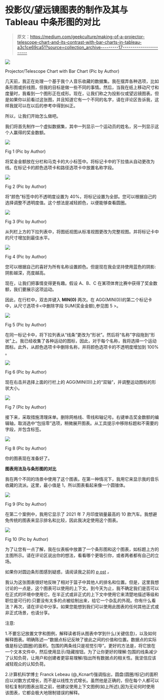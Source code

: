 # 投影仪/望远镜图表的制作及其与 Tableau 中条形图的对比

> 原文：<https://medium.com/geekculture/making-of-a-projector-telescope-chart-and-its-contrast-with-bar-charts-in-tableau-a3c1ce69ca51?source=collection_archive---------17----------------------->

![](img/5d5e66f6c4bbfb86c297487a0a040f4a.png)

Projector/Telescope Chart with Bar Chart (Pic by Author)

几天前，我正在处理一个基于我个人音乐收藏的数据集。我在摆弄各种选项，比如条形图或折线图，但我的目标是做一些不同的事情。然后，当我在纸上移动尺寸和度量时，我看到一个图形正在成形。现在，让我们称之为投影仪或望远镜图表。但是如果你以前看过这张图，并且知道它有一个不同的名字，请在评论区告诉我，这样我就可以在以后的参考中得到纠正。

所以，让我们开始怎么做吧。

我们将首先制作一个虚拟数据集，其中一列显示一个运动员的姓名，另一列显示这个人赢得的奖金数额<refer fig="">。</refer>

![](img/e11bddd8d1f85cf274cb7953bb826827.png)

Fig 1 (Pic by Author)

将奖金金额放在分栏和马克卡的大小标签中。将标记卡中的下拉值从自动更改为线。在标记卡的颜色选项卡和路径选项卡<refer fig="">中放置名称字段。</refer>

![](img/78ee3368ecaa7e88ac60a607cc56aa2d.png)

Fig 2 (Pic by Author)

将“颜色”标签中的不透明度设置为 40%，将标记设置为全部。您可以根据自己的选择调整不透明度值。这个想法是减轻颜色，以便能够查看圆圈<refer fig="">。</refer>

![](img/a178174b36d6b8d880877c90506ca4d2.png)

Fig 3 (Pic by Author)

从列栏上方的下拉列表中，将图纸视图从标准视图更改为完整视图。并将标记卡中的尺寸增加到最佳水平<refer fig="">。</refer>

![](img/5a573af566d1d7376757bd82e467ab60.png)

Fig 4 (Pic by Author)

您可以根据自己的喜好为所有名称设置颜色。但是现在我会坚持使用蓝色的阴影:阴影越深，亮度越高。

现在，让我们把事情变得更有趣。假设 A、B、C 在某项体育比赛中获得了奖金数额，我们要展示这项运动。

因此，在行栏中，双击并键入 **MIN(0)** 两次。在 AGG(MIN(0))的第二个标记卡中，从尺寸选项卡<中删除字段 SUM(奖金金额),参见图 5 >。

![](img/67278677af4c67fe3d3197205a6b174b.png)

Fig 5 (Pic by Author)

在同一标记卡中，将下拉列表从“线条”更改为“形状”。然后将“名称”字段拖到“形状”上。我已经收集了各种运动的图标，因此，对于每个名称，我将选择一个运动图标。此外，从颜色选项卡中删除名称，并将颜色选项卡的不透明度增加到 100% <refer fig="">。</refer>

![](img/8c3c09cf97571f14248d6e01b665b7db.png)

Fig 6 (Pic by Author)

现在右击并选择上面的行栏上的 AGG(MIN(0))上的“双轴”，并调整运动图标<refer fig="">的形状大小。</refer>

![](img/aff893027e45317a5063dbaddfe24af9.png)

Fig 7 (Pic by Author)

接下来，采取措施清理床单。删除网格线、零线和轴记号。右键单击奖金数额的编辑轴，取消选中“包括零”选项，稍微展开图表。从工具提示中移除标题和不需要的字段，并包含标签<refer fig="">。</refer>

![](img/500af9c636115da72190f67d8fcfb0de.png)

Fig 8 (Pic by Author)

你的图表现在准备好了。

**图表用法及与条形图的对比**

我在两个不同的场景中使用了这个图表。在第一种情况下，我用它来显示我的音乐收藏的流派。这里，最小值是 1，所以图表看起来像一个圆锥体<refer fig="">。</refer>

![](img/e3eea80bc99512be45b453cc2580881d.png)

Fig 9 (Pic by Author)

在第二个案例中，我用它显示了 2021 年 7 月印度销量最高的 10 款汽车。我想避免传统的图表来显示排名和比较，因此我决定使用这个图表<refer fig="">。</refer>

![](img/db5357698188b1632a50a3d2a6b1d77b.png)

Fig 10 (Pic by Author)

为了让您有一点了解，我在仪表板中放置了一个条形图和这个图表，如标题上方的主图所示。请在评论区说出你的想法，看看哪个更吸引你，或者两者都有自己的立场。

如果你对圆边条形图感到疑惑，请阅读我之前的 [*p* ost](https://priya-yogendra.medium.com/bar-chart-with-round-edge-s-in-tableau-f45c5362520a) *。*

我认为这张图表很好地反映了相对于篮子中其他人的排名和位置。但是，这里我想讨论的一点是，这个图表可以使用的上下文。到今天为止，我不确定我们是否可以在正式的环境中使用它。在半正式或非正式的上下文中使用它来清楚地描述等级和职位是可行的:只要没有太多的点被绘制出来，给它一个杂乱的外观。你有什么看法？再次，请在评论中分享。如果您能想到我们可以使用此图表的任何其他正式或非正式场景，也请分享。

注意:

1.不要忘记放置文字和图例，解释读者将从图表中学到什么(关键信息)，以及如何解释图表。明确陈述—“数据点标记反映了彼此之间的价值和位置。数据点的实际值是标记(圆圈)的面积。包围的两条线只是视觉引导”。更好的方法是，将它放在一个文本文件中，然后使用显示/隐藏按钮。为了让你更好的理解:包围的线条减少了认知负荷，让用户和创建者更容易理解/指出所有数据点的相关性。我坚信应该减轻观众的认知负荷。

2.计算机科学博士 Franck Lebeau (@_Kcnarf)强调指出，圆盘(圆圈/标记)的面积应以对数方式增长，而不是以线性方式增长。虽然他是正确的，但在每个人都可以轻松复制的图表出现之前，他建议使用上下文图例(如上所述),因为无论何时使用该图表，它都会极大地限制错误的解释。